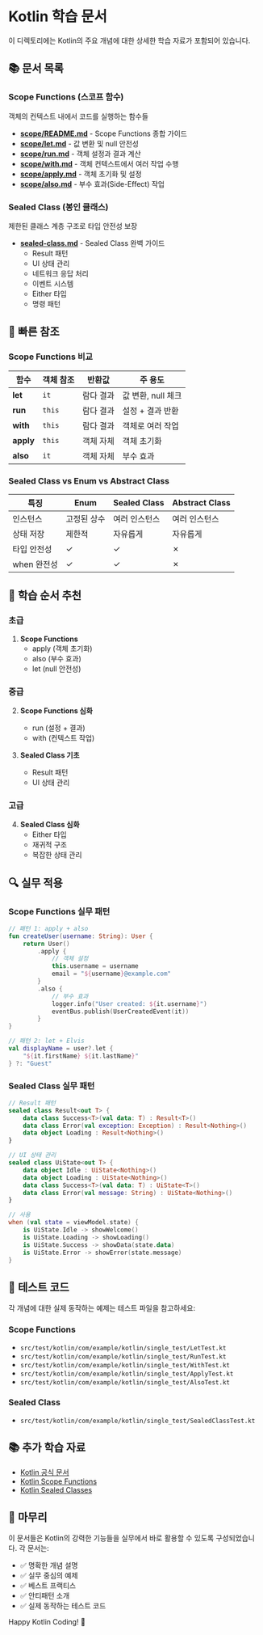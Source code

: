 # Kotlin 학습 문서

이 디렉토리에는 Kotlin의 주요 개념에 대한 상세한 학습 자료가 포함되어 있습니다.

## 📚 문서 목록

### Scope Functions (스코프 함수)
객체의 컨텍스트 내에서 코드를 실행하는 함수들

- **[scope/README.md](./scope/README.md)** - Scope Functions 종합 가이드
- **[scope/let.md](./scope/let.md)** - 값 변환 및 null 안전성
- **[scope/run.md](./scope/run.md)** - 객체 설정과 결과 계산
- **[scope/with.md](./scope/with.md)** - 객체 컨텍스트에서 여러 작업 수행
- **[scope/apply.md](./scope/apply.md)** - 객체 초기화 및 설정
- **[scope/also.md](./scope/also.md)** - 부수 효과(Side-Effect) 작업

### Sealed Class (봉인 클래스)
제한된 클래스 계층 구조로 타입 안전성 보장

- **[sealed-class.md](sealed/sealed-class.md)** - Sealed Class 완벽 가이드
  - Result 패턴
  - UI 상태 관리
  - 네트워크 응답 처리
  - 이벤트 시스템
  - Either 타입
  - 명령 패턴

## 🎯 빠른 참조

### Scope Functions 비교

| 함수 | 객체 참조 | 반환값 | 주 용도 |
|------|----------|--------|---------|
| **let** | `it` | 람다 결과 | 값 변환, null 체크 |
| **run** | `this` | 람다 결과 | 설정 + 결과 반환 |
| **with** | `this` | 람다 결과 | 객체로 여러 작업 |
| **apply** | `this` | 객체 자체 | 객체 초기화 |
| **also** | `it` | 객체 자체 | 부수 효과 |

### Sealed Class vs Enum vs Abstract Class

| 특징 | Enum | Sealed Class | Abstract Class |
|------|------|--------------|----------------|
| 인스턴스 | 고정된 상수 | 여러 인스턴스 | 여러 인스턴스 |
| 상태 저장 | 제한적 | 자유롭게 | 자유롭게 |
| 타입 안전성 | ✓ | ✓ | ✗ |
| when 완전성 | ✓ | ✓ | ✗ |

## 📖 학습 순서 추천

### 초급
1. **Scope Functions**
   - apply (객체 초기화)
   - also (부수 효과)
   - let (null 안전성)

### 중급
2. **Scope Functions 심화**
   - run (설정 + 결과)
   - with (컨텍스트 작업)

3. **Sealed Class 기초**
   - Result 패턴
   - UI 상태 관리

### 고급
4. **Sealed Class 심화**
   - Either 타입
   - 재귀적 구조
   - 복잡한 상태 관리

## 🔍 실무 적용

### Scope Functions 실무 패턴

```kotlin
// 패턴 1: apply + also
fun createUser(username: String): User {
    return User()
        .apply {
            // 객체 설정
            this.username = username
            email = "${username}@example.com"
        }
        .also {
            // 부수 효과
            logger.info("User created: ${it.username}")
            eventBus.publish(UserCreatedEvent(it))
        }
}

// 패턴 2: let + Elvis
val displayName = user?.let {
    "${it.firstName} ${it.lastName}"
} ?: "Guest"
```

### Sealed Class 실무 패턴

```kotlin
// Result 패턴
sealed class Result<out T> {
    data class Success<T>(val data: T) : Result<T>()
    data class Error(val exception: Exception) : Result<Nothing>()
    data object Loading : Result<Nothing>()
}

// UI 상태 관리
sealed class UiState<out T> {
    data object Idle : UiState<Nothing>()
    data object Loading : UiState<Nothing>()
    data class Success<T>(val data: T) : UiState<T>()
    data class Error(val message: String) : UiState<Nothing>()
}

// 사용
when (val state = viewModel.state) {
    is UiState.Idle -> showWelcome()
    is UiState.Loading -> showLoading()
    is UiState.Success -> showData(state.data)
    is UiState.Error -> showError(state.message)
}
```

## 🧪 테스트 코드

각 개념에 대한 실제 동작하는 예제는 테스트 파일을 참고하세요:

### Scope Functions
- `src/test/kotlin/com/example/kotlin/single_test/LetTest.kt`
- `src/test/kotlin/com/example/kotlin/single_test/RunTest.kt`
- `src/test/kotlin/com/example/kotlin/single_test/WithTest.kt`
- `src/test/kotlin/com/example/kotlin/single_test/ApplyTest.kt`
- `src/test/kotlin/com/example/kotlin/single_test/AlsoTest.kt`

### Sealed Class
- `src/test/kotlin/com/example/kotlin/single_test/SealedClassTest.kt`

## 📚 추가 학습 자료

- [Kotlin 공식 문서](https://kotlinlang.org/docs/home.html)
- [Kotlin Scope Functions](https://kotlinlang.org/docs/scope-functions.html)
- [Kotlin Sealed Classes](https://kotlinlang.org/docs/sealed-classes.html)

## 🎉 마무리

이 문서들은 Kotlin의 강력한 기능들을 실무에서 바로 활용할 수 있도록 구성되었습니다. 각 문서는:

- ✅ 명확한 개념 설명
- ✅ 실무 중심의 예제
- ✅ 베스트 프랙티스
- ✅ 안티패턴 소개
- ✅ 실제 동작하는 테스트 코드

Happy Kotlin Coding! 🚀
